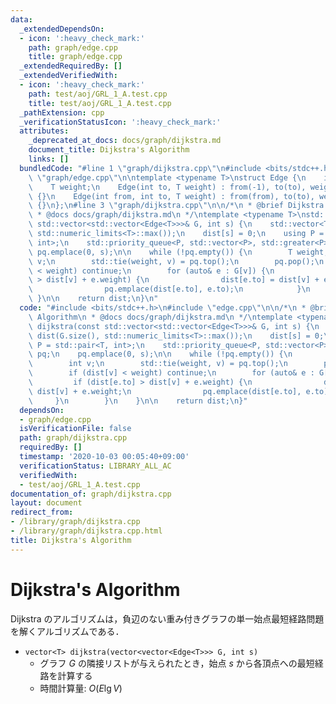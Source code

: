 ```yaml
---
data:
  _extendedDependsOn:
  - icon: ':heavy_check_mark:'
    path: graph/edge.cpp
    title: graph/edge.cpp
  _extendedRequiredBy: []
  _extendedVerifiedWith:
  - icon: ':heavy_check_mark:'
    path: test/aoj/GRL_1_A.test.cpp
    title: test/aoj/GRL_1_A.test.cpp
  _pathExtension: cpp
  _verificationStatusIcon: ':heavy_check_mark:'
  attributes:
    _deprecated_at_docs: docs/graph/dijkstra.md
    document_title: Dijkstra's Algorithm
    links: []
  bundledCode: "#line 1 \"graph/dijkstra.cpp\"\n#include <bits/stdc++.h>\n#line 2\
    \ \"graph/edge.cpp\"\n\ntemplate <typename T>\nstruct Edge {\n    int from, to;\n\
    \    T weight;\n    Edge(int to, T weight) : from(-1), to(to), weight(weight)\
    \ {}\n    Edge(int from, int to, T weight) : from(from), to(to), weight(weight)\
    \ {}\n};\n#line 3 \"graph/dijkstra.cpp\"\n\n/*\n * @brief Dijkstra's Algorithm\n\
    \ * @docs docs/graph/dijkstra.md\n */\ntemplate <typename T>\nstd::vector<T> dijkstra(const\
    \ std::vector<std::vector<Edge<T>>>& G, int s) {\n    std::vector<T> dist(G.size(),\
    \ std::numeric_limits<T>::max());\n    dist[s] = 0;\n    using P = std::pair<T,\
    \ int>;\n    std::priority_queue<P, std::vector<P>, std::greater<P>> pq;\n   \
    \ pq.emplace(0, s);\n\n    while (!pq.empty()) {\n        T weight;\n        int\
    \ v;\n        std::tie(weight, v) = pq.top();\n        pq.pop();\n        if (dist[v]\
    \ < weight) continue;\n        for (auto& e : G[v]) {\n            if (dist[e.to]\
    \ > dist[v] + e.weight) {\n                dist[e.to] = dist[v] + e.weight;\n\
    \                pq.emplace(dist[e.to], e.to);\n            }\n        }\n   \
    \ }\n\n    return dist;\n}\n"
  code: "#include <bits/stdc++.h>\n#include \"edge.cpp\"\n\n/*\n * @brief Dijkstra's\
    \ Algorithm\n * @docs docs/graph/dijkstra.md\n */\ntemplate <typename T>\nstd::vector<T>\
    \ dijkstra(const std::vector<std::vector<Edge<T>>>& G, int s) {\n    std::vector<T>\
    \ dist(G.size(), std::numeric_limits<T>::max());\n    dist[s] = 0;\n    using\
    \ P = std::pair<T, int>;\n    std::priority_queue<P, std::vector<P>, std::greater<P>>\
    \ pq;\n    pq.emplace(0, s);\n\n    while (!pq.empty()) {\n        T weight;\n\
    \        int v;\n        std::tie(weight, v) = pq.top();\n        pq.pop();\n\
    \        if (dist[v] < weight) continue;\n        for (auto& e : G[v]) {\n   \
    \         if (dist[e.to] > dist[v] + e.weight) {\n                dist[e.to] =\
    \ dist[v] + e.weight;\n                pq.emplace(dist[e.to], e.to);\n       \
    \     }\n        }\n    }\n\n    return dist;\n}"
  dependsOn:
  - graph/edge.cpp
  isVerificationFile: false
  path: graph/dijkstra.cpp
  requiredBy: []
  timestamp: '2020-10-03 00:05:40+09:00'
  verificationStatus: LIBRARY_ALL_AC
  verifiedWith:
  - test/aoj/GRL_1_A.test.cpp
documentation_of: graph/dijkstra.cpp
layout: document
redirect_from:
- /library/graph/dijkstra.cpp
- /library/graph/dijkstra.cpp.html
title: Dijkstra's Algorithm
---
```

# Dijkstra's Algorithm

Dijkstra のアルゴリズムは，負辺のない重み付きグラフの単一始点最短経路問題を解くアルゴリズムである．

- `vector<T> dijkstra(vector<vector<Edge<T>>> G, int s)`
    - グラフ $G$ の隣接リストが与えられたとき，始点 $s$ から各頂点への最短経路を計算する
    - 時間計算量: $O(E \lg V)$
